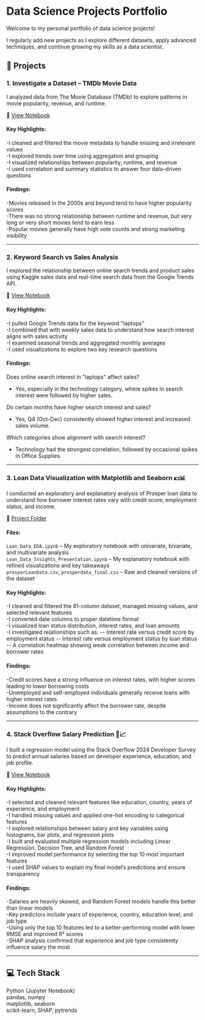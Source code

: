 # Data Science Projects Portfolio

Welcome to my personal portfolio of data science projects!

I regularly add new projects as I explore different datasets, apply advanced techniques, and continue growing my skills as a data scientist.

## 📂 Projects

### 1. Investigate a Dataset – TMDb Movie Data  
I analyzed data from The Movie Database (TMDb) to explore patterns in movie popularity, revenue, and runtime.

📄 [View Notebook](./Investigate_a_Dataset.ipynb)

#### Key Highlights:
-I cleaned and filtered the movie metadata to handle missing and irrelevant values  
-I explored trends over time using aggregation and grouping  
-I visualized relationships between popularity, runtime, and revenue  
-I used correlation and summary statistics to answer four data-driven questions

#### Findings:
-Movies released in the 2000s and beyond tend to have higher popularity scores  
-There was no strong relationship between runtime and revenue, but very long or very short movies tend to earn less  
-Popular movies generally have high vote counts and strong marketing visibility

---

### 2. Keyword Search vs Sales Analysis  
I explored the relationship between online search trends and product sales using Kaggle sales data and real-time search data from the Google Trends API.

📄 [View Notebook](./Keyword_Search_vs_Sales_Analysis.ipynb)

#### Key Highlights:
-I pulled Google Trends data for the keyword "laptops"  
-I combined that with weekly sales data to understand how search interest aligns with sales activity  
-I examined seasonal trends and aggregated monthly averages  
-I used visualizations to explore two key research questions

#### Findings:
Does online search interest in "laptops" affect sales?
- Yes, especially in the technology category, where spikes in search interest were followed by higher sales.

Do certain months have higher search interest and sales?
- Yes, Q4 (Oct–Dec) consistently showed higher interest and increased sales volume.

Which categories show alignment with search interest?
- Technology had the strongest correlation, followed by occasional spikes in Office Supplies.

---

### 3. Loan Data Visualization with Matplotlib and Seaborn 💵📊  
I conducted an exploratory and explanatory analysis of Prosper loan data to understand how borrower interest rates vary with credit score, employment status, and income.

📁 [Project Folder](./Loan_Data_Insights/)

#### Files:
`Loan_Data_EDA.ipynb` – My exploratory notebook with univariate, bivariate, and multivariate analysis  
`Loan_Data_Insights_Presentation.ipynb` – My explanatory notebook with refined visualizations and key takeaways  
`prosperLoanData.csv`, `prosperdata_final.csv` – Raw and cleaned versions of the dataset

#### Key Highlights:
-I cleaned and filtered the 81-column dataset, managed missing values, and selected relevant features  
-I converted date columns to proper datetime format  
-I visualized loan status distribution, interest rates, and loan amounts  
-I investigated relationships such as:
-- Interest rate versus credit score by employment status
-- Interest rate versus employment status by loan status
-- A correlation heatmap showing weak correlation between income and borrower rates

#### Findings:
-Credit scores have a strong influence on interest rates, with higher scores leading to lower borrowing costs  
-Unemployed and self-employed individuals generally receive loans with higher interest rates  
-Income does not significantly affect the borrower rate, despite assumptions to the contrary

---

### 4. Stack Overflow Salary Prediction 💼📈  
I built a regression model using the Stack Overflow 2024 Developer Survey to predict annual salaries based on developer experience, education, and job profile.

📄 [View Notebook](./stackoverflow_salary_prediction.ipynb)

#### Key Highlights:
-I selected and cleaned relevant features like education, country, years of experience, and employment  
-I handled missing values and applied one-hot encoding to categorical features  
-I explored relationships between salary and key variables using histograms, bar plots, and regression plots  
-I built and evaluated multiple regression models including Linear Regression, Decision Tree, and Random Forest  
-I improved model performance by selecting the top 10 most important features  
-I used SHAP values to explain my final model’s predictions and ensure transparency

#### Findings:
-Salaries are heavily skewed, and Random Forest models handle this better than linear models  
-Key predictors include years of experience, country, education level, and job type  
-Using only the top 10 features led to a better-performing model with lower RMSE and improved R² scores  
-SHAP analysis confirmed that experience and job type consistently influence salary the most

---

## 💻 Tech Stack
Python (Jupyter Notebook)  
pandas, numpy  
matplotlib, seaborn  
scikit-learn, SHAP, pytrends
